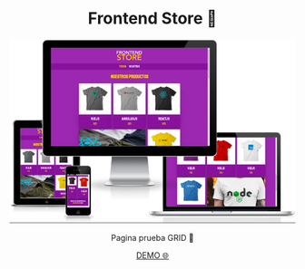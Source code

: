 <h1 align="center">Frontend Store 🎽</h1>

<img src="img/background.png" alt="Frontend store">

<p align="center"> Pagina prueba GRID 💅</p>

<p align="center"><a href="https://frontend-store-vanilla.netlify.app/" target="_blank">DEMO 🌐</a> </p>
